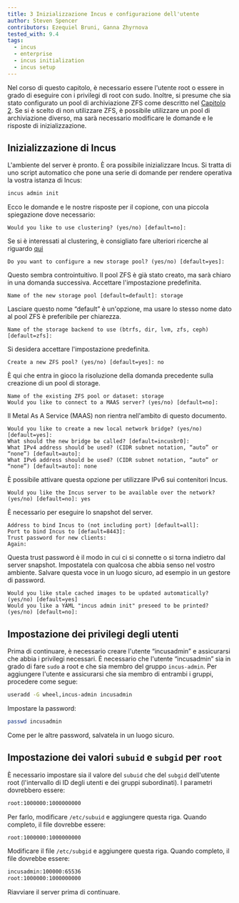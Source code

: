 ```yaml
---
title: 3 Inizializzazione Incus e configurazione dell'utente
author: Steven Spencer
contributors: Ezequiel Bruni, Ganna Zhyrnova
tested_with: 9.4
tags:
  - incus
  - enterprise
  - incus initialization
  - incus setup
---
```


Nel corso di questo capitolo, è necessario essere l'utente root o essere in grado di eseguire con i privilegi di root con sudo. Inoltre, si presume che sia stato configurato un pool di archiviazione ZFS come descritto nel [Capitolo 2](02-zfs_setup.md). Se si è scelto di non utilizzare ZFS, è possibile utilizzare un pool di archiviazione diverso, ma sarà necessario modificare le domande e le risposte di inizializzazione.

## Inizializzazione di Incus

L'ambiente del server è pronto. È ora possibile inizializzare Incus. Si tratta di uno script automatico che pone una serie di domande per rendere operativa la vostra istanza di Incus:

```bash
incus admin init
```

Ecco le domande e le nostre risposte per il copione, con una piccola spiegazione dove necessario:

```text
Would you like to use clustering? (yes/no) [default=no]:
```

Se si è interessati al clustering, è consigliato fare ulteriori ricerche al riguardo [qui](https://linuxcontainers.org/incus/docs/main/explanation/clustering/)

```text
Do you want to configure a new storage pool? (yes/no) [default=yes]:
```

Questo sembra controintuitivo. Il pool ZFS è già stato creato, ma sarà chiaro in una domanda successiva. Accettare l'impostazione predefinita.

```text
Name of the new storage pool [default=default]: storage
```

Lasciare questo nome “default” è un'opzione, ma usare lo stesso nome dato al pool ZFS è preferibile per chiarezza.

```text
Name of the storage backend to use (btrfs, dir, lvm, zfs, ceph) [default=zfs]:
```

Si desidera accettare l'impostazione predefinita.

```text
Create a new ZFS pool? (yes/no) [default=yes]: no
```

È qui che entra in gioco la risoluzione della domanda precedente sulla creazione di un pool di storage.

```text
Name of the existing ZFS pool or dataset: storage
Would you like to connect to a MAAS server? (yes/no) [default=no]:
```

Il Metal As A Service (MAAS) non rientra nell'ambito di questo documento.

```text
Would you like to create a new local network bridge? (yes/no) [default=yes]:
What should the new bridge be called? [default=incusbr0]: 
What IPv4 address should be used? (CIDR subnet notation, “auto” or “none”) [default=auto]:
What IPv6 address should be used? (CIDR subnet notation, “auto” or “none”) [default=auto]: none
```

È possibile attivare questa opzione per utilizzare IPv6 sui contenitori Incus.

```text
Would you like the Incus server to be available over the network? (yes/no) [default=no]: yes
```

È necessario per eseguire lo snapshot del server.

```text
Address to bind Incus to (not including port) [default=all]:
Port to bind Incus to [default=8443]:
Trust password for new clients:
Again:
```

Questa trust password è il modo in cui ci si connette o si torna indietro dal server snapshot. Impostatela con qualcosa che abbia senso nel vostro ambiente. Salvare questa voce in un luogo sicuro, ad esempio in un gestore di password.

```text
Would you like stale cached images to be updated automatically? (yes/no) [default=yes]
Would you like a YAML "incus admin init" preseed to be printed? (yes/no) [default=no]:
```

## Impostazione dei privilegi degli utenti

Prima di continuare, è necessario creare l'utente “incusadmin” e assicurarsi che abbia i privilegi necessari. È necessario che l'utente “incusadmin” sia in grado di fare `sudo` a root e che sia membro del gruppo `incus-admin`. Per aggiungere l'utente e assicurarsi che sia membro di entrambi i gruppi, procedere come segue:

```bash
useradd -G wheel,incus-admin incusadmin
```

Impostare la password:

```bash
passwd incusadmin
```

Come per le altre password, salvatela in un luogo sicuro.

## Impostazione dei valori `subuid` e `subgid` per `root`

È necessario impostare sia il valore del `subuid` che del `subgid` dell'utente root (l'intervallo di ID degli utenti e dei gruppi subordinati). I parametri dovrebbero essere:

```bash
root:1000000:1000000000
```

Per farlo, modificare `/etc/subuid` e aggiungere questa riga. Quando completo, il file dovrebbe essere:

```bash
root:1000000:1000000000
```

Modificare il file `/etc/subgid` e aggiungere questa riga. Quando completo, il file dovrebbe essere:

```bash
incusadmin:100000:65536
root:1000000:1000000000
```

Riavviare il server prima di continuare.
